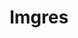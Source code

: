 ---
inv_num: 2016-097
add_credit:
url: 2016-097-imgres
title: Imgres
year: '2016'
display_year: '2016'
medium: Chromogenic print
dims: 66 x 37.5 in
pitch:
ps:
live_url:
youtube:
related_code:
subheading:
download:
commission:
layout: things-i-made
---